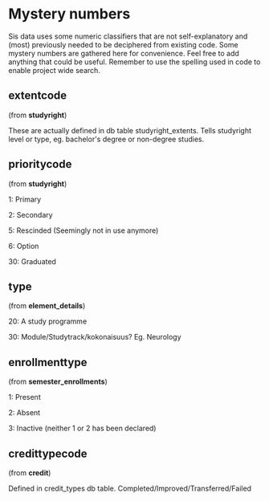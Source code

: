 # Mystery numbers

Sis data uses some numeric classifiers that are not self-explanatory and (most) previously needed to be deciphered from existing code.
Some mystery numbers are gathered here for convenience. Feel free to add anything that could be useful. Remember to use the spelling used in code to enable project wide search.

## extentcode

(from **studyright**)

These are actually defined in db table studyright_extents. Tells studyright level or type, eg. bachelor's degree or non-degree studies.

## prioritycode

(from **studyright**)

1: Primary

2: Secondary

5: Rescinded (Seemingly not in use anymore)

6: Option

30: Graduated

## type

(from **element_details**)

20: A study programme

30: Module/Studytrack/kokonaisuus? Eg. Neurology

## enrollmenttype

(from **semester_enrollments**)

1: Present

2: Absent

3: Inactive (neither 1 or 2 has been declared)

## credittypecode

(from **credit**)

Defined in credit_types db table. Completed/Improved/Transferred/Failed
